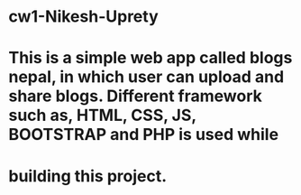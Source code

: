 # cw1-Nikesh-Uprety
# This is a simple web app called blogs nepal, in which user can upload and share blogs. Different framework such as, HTML, CSS, JS, BOOTSTRAP and PHP is used while
# building this project.
